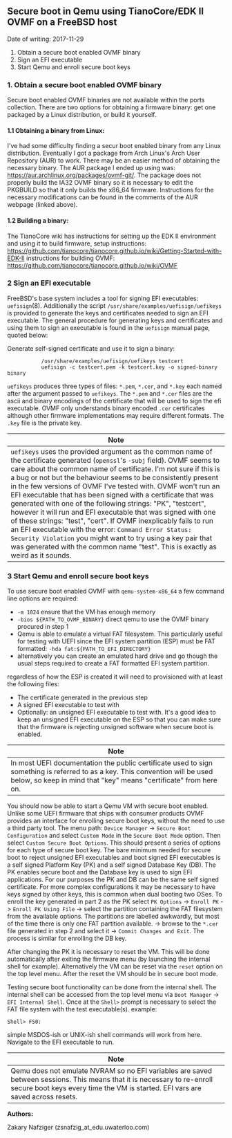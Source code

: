 ## Secure boot in Qemu using TianoCore/EDK II OVMF on a FreeBSD host

Date of writing: 2017-11-29

1. Obtain a secure boot enabled OVMF binary
2. Sign an EFI executable
3. Start Qemu and enroll secure boot keys

### 1. Obtain a secure boot enabled OVMF binary
Secure boot enabled OVMF binaries are not available within the ports collection. There are two options for obtaining a firmware binary: get one packaged by a Linux distribution, or build it yourself.

#### 1.1 Obtaining a binary from Linux:
I've had some difficulty finding a secur boot enabled binary from any Linux distribution. Eventually I got a package from Arch Linux's Arch User Repository (AUR) to work. There may be an easier method of obtaining the necessary binary. The AUR package I ended up using was: <https://aur.archlinux.org/packages/ovmf-git/>. The package does not properly build the IA32 OVMF binary so it is necessary to edit the PKGBUILD so that it only builds the x86_64 firmware. Instructions  for the necessary modifications can be found in the comments of the AUR webpage (linked above).

#### 1.2 Building a binary:
The TianoCore wiki has instructions for setting up the EDK II environment and using it to build firmware, setup instructions: <https://github.com/tianocore/tianocore.github.io/wiki/Getting-Started-with-EDK-II> instructions for building OVMF: <https://github.com/tianocore/tianocore.github.io/wiki/OVMF>

### 2 Sign an EFI executable
FreeBSD's base system includes a tool for signing EFI executables: `uefisign`(8). Additionally the script `/usr/share/examples/uefisign/uefikeys` is provided to generate the keys and certificates needed to sign an EFI executable. The general procedure for generating keys and certificates and using them to sign an executable is found in the `uefisign` manual page, quoted below:

Generate self-signed certificate and use it to sign a binary:
```
           /usr/share/examples/uefisign/uefikeys testcert
           uefisign -c testcert.pem -k testcert.key -o signed-binary binary
```

`uefikeys` produces three types of files: `*.pem`, `*.cer`, and `*.key` each named after the argument passed to `uefikeys`. The `*.pem` and `*.cer` files are the ascii and binary encodings of the certificate that will be used to sign the efi executable. OVMF only understands binary encoded `.cer` certificates although other firmware implementations may require different formats. The `.key` file is the private key.

| Note|
|-----|
|`uefikeys` uses the provided argument as the common name of the certificate generated (`openssl`'s `-subj` field). OVMF seems to care about the common name of certificate. I'm not sure if this is a bug or not but the behaviour seems to be consistently present in the few versions of OVMF I've tested with. OVMF won't run an EFI executable that has been signed with a certificate that was generated with one of the following strings: "PK", "testcert", however it will run and EFI executable that was signed with one of these strings: "test", "cert". If OVMF inexplicably fails to run an EFI executable with the error: `Command Error Status: Security Violation` you might want to try using a key pair that was generated with the common name "test". This is exactly as weird as it sounds.|

### 3 Start Qemu and enroll secure boot keys
To use secure boot enabled OVMF with `qemu-system-x86_64` a few command line options are required:
- `-m 1024` ensure that the VM has enough memory
- `-bios ${PATH_TO_OVMF_BINARY}` direct qemu to use the OVMF binary procured in step 1
- Qemu is able to emulate a virtual FAT filesystem. This particularly useful for testing with UEFI since the EFI system partition (ESP) must be FAT formatted: `-hda fat:${PATH_TO_EFI_DIRECTORY}`
- alternatively you can create an emulated hard drive and go though the usual steps required to create a FAT formatted EFI system partition.

regardless of how the ESP is created it will need to provisioned with at least the following files:
- The certificate generated in the previous step
- A signed EFI executable to test with
- Optionally: an unsigned EFI executable to test with. It's a good idea to keep an unsigned EFI executable on the ESP so that you can make sure that the firmware is rejecting unsigned software when secure boot is enabled.

|Note|
|----|
|In most UEFI documentation the public certificate used to sign something is referred to as a key. This convention will be used below, so keep in mind that "key" means "certificate" from here on.|

You should now be able to start a Qemu VM with secure boot enabled. Unlike some UEFI firmware that ships with consumer products OVMF provides an interface for enrolling secure boot keys, without the need to use a third party tool. The menu path: `Device Manager` -> `Secure Boot Configuration` and select `Custom Mode` in the `Secure Boot Mode` option. Then select `Custom Secure Boot Options`. This should present a series of options for each type of secure boot key. The bare minimum needed for secure boot to reject unsigned EFI executables and boot signed EFI executables is a self signed Platform Key (PK) and a self signed Database Key (DB). The PK enables secure boot and the Database key is used to sign EFI applications. For our purposes the PK and DB can be the same self signed certificate. For more complex configurations it may be necessary to have keys signed by other keys, this is common when dual booting two OSes. To enroll the key generated in part 2 as the PK select `PK Options` -> `Enroll PK` -> `Enroll PK Using File` -> select the partition containing the FAT filesystem from the available options. The partitions are labelled awkwardly, but most of the time there is only one FAT partition available. -> browse to the `*.cer` file generated in step 2 and select it -> `Commit Changes and Exit`. The process is similar for enrolling the DB key.

After changing the PK it is necessary to reset the VM. This will be done automatically after exiting the firmware menu (by launching the internal shell for example). Alternatively the VM can be reset via the `reset` option on the top level menu. After the reset the VM should be in secure boot mode. 

Testing secure boot functionality can be done from the internal shell. The internal shell can be accessed from the top level menu via `Boot Manager` -> `EFI Internal Shell`. Once at the `Shell>` prompt is necessary to select the FAT file system with the test executable(s). example:
```
Shell> FS0:
```
simple MSDOS-ish or UNIX-ish shell commands will work from here. Navigate to the EFI executable to run.

|Note|
|----|
|Qemu does not emulate NVRAM so no EFI variables are saved between sessions. This means that it is necessary to re-enroll secure boot keys every time the VM is started. EFI vars are saved across resets.|

**Authors:**

Zakary Nafziger (zsnafzig_at_edu.uwaterloo.com)